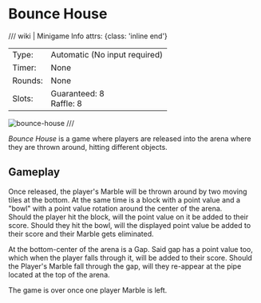 # Bounce House

/// wiki | Minigame Info
    attrs: {class: 'inline end'}

|         |                               |
|---------|-------------------------------|
| Type:   | Automatic (No input required) |
| Timer:  | None                          |
| Rounds: | None                          |
| Slots:  | Guaranteed: 8<br>Raffle: 8    |

![bounce-house](../../assets/images/minigames/bounce-house.jpg)
///

*Bounce House* is a game where players are released into the arena where they are thrown around, hitting different objects.

## Gameplay

Once released, the player's Marble will be thrown around by two moving tiles at the bottom. At the same time is a block with a point value and a "bowl" with a point value rotation around the center of the arena.  
Should the player hit the block, will the point value on it be added to their score. Should they hit the bowl, will the displayed point value be added to their score and their Marble gets eliminated.

At the bottom-center of the arena is a Gap. Said gap has a point value too, which when the player falls through it, will be added to their score. Should the Player's Marble fall through the gap, will they re-appear at the pipe located at the top of the arena.

The game is over once one player Marble is left.